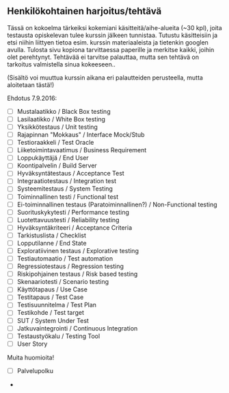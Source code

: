 ## Henkilökohtainen harjoitus/tehtävä

Tässä on kokoelma tärkeiksi kokemiani käsitteitä/aihe-alueita (~30 kpl), joita testausta opiskelevan tulee kurssin jälkeen tunnistaa. Tutustu käsitteisiin ja etsi niihin liittyen tietoa esim. kurssin materiaaleista ja tietenkin googlen avulla.
Tulosta sivu kopiona tarvittaessa paperille ja merkitse kaikki, joihin olet perehtynyt. Tehtävää ei tarvitse palauttaa, mutta sen tehtävä on tarkoitus valmistella sinua kokeeseen..

(Sisältö voi muuttua kurssin aikana eri palautteiden perusteella, mutta aloitetaan tästä!)


Ehdotus 7.9.2016:


- [ ] Mustalaatikko / Black Box testing
- [ ] Lasilaatikko / White Box testing
- [ ] Yksikkötestaus / Unit testing
- [ ] Rajapinnan "Mokkaus" / Interface Mock/Stub
- [ ] Testioraakkeli / Test Oracle 
- [ ] Liiketoimintavaatimus / Business Requirement
- [ ] Loppukäyttäjä / End User
- [ ] Koontipalvelin / Build Server
- [ ] Hyväksyntätestaus / Acceptance Test
- [ ] Integraatiotestaus / Integration test
- [ ] Systeemitestaus / System Testing
- [ ] Toiminnallinen testi / Functional test
- [ ] Ei-toiminnallinen testaus (Paratoiminnallinen?) / Non-Functional testing
- [ ] Suorituskykytesti / Performance testing 
- [ ] Luotettavuustesti / Reliability testing
- [ ] Hyväksyntäkriteeri / Acceptance Criteria
- [ ] Tarkistuslista / Checklist
- [ ] Lopputilanne / End State
- [ ] Exploratiivinen testaus / Explorative testing
- [ ] Testiautomaatio / Test automation
- [ ] Regressiotestaus / Regression testing
- [ ] Riskipohjainen testaus / Risk based testing
- [ ] Skenaariotesti / Scenario testing
- [ ] Käyttötapaus / Use Case
- [ ] Testitapaus / Test Case
- [ ] Testisuunnitelma / Test Plan
- [ ] Testikohde / Test target
- [ ] SUT / System Under Test
- [ ] Jatkuvaintegrointi  / Continuous Integration
- [ ] Testaustyökalu / Testing Tool
- [ ] User Story

Muita huomioita!

- [ ] Palvelupolku
- 










